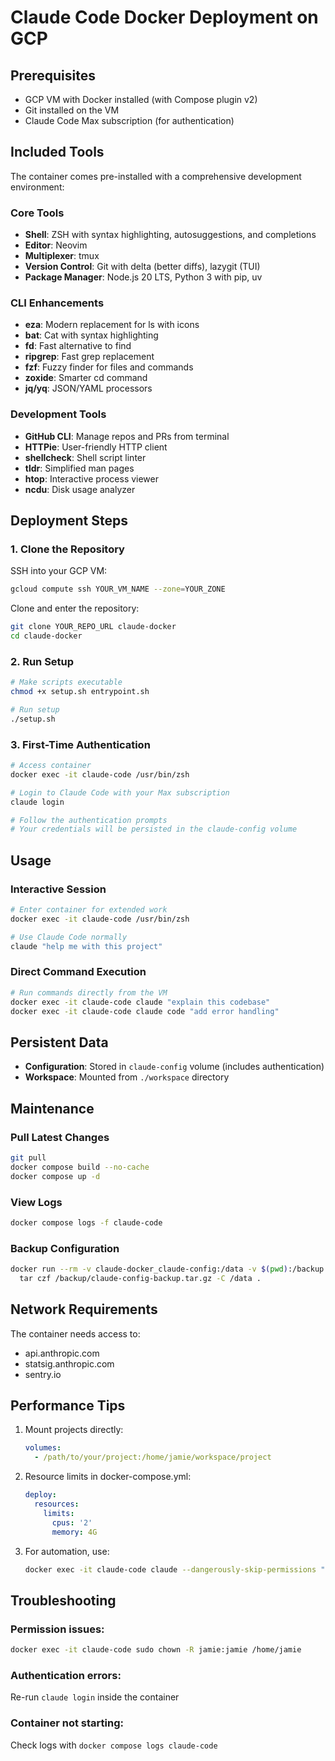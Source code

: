 # Claude Code Docker Deployment on GCP

## Prerequisites

- GCP VM with Docker installed (with Compose plugin v2)
- Git installed on the VM
- Claude Code Max subscription (for authentication)

## Included Tools

The container comes pre-installed with a comprehensive development environment:

### Core Tools
- **Shell**: ZSH with syntax highlighting, autosuggestions, and completions
- **Editor**: Neovim
- **Multiplexer**: tmux
- **Version Control**: Git with delta (better diffs), lazygit (TUI)
- **Package Manager**: Node.js 20 LTS, Python 3 with pip, uv

### CLI Enhancements
- **eza**: Modern replacement for ls with icons
- **bat**: Cat with syntax highlighting
- **fd**: Fast alternative to find
- **ripgrep**: Fast grep replacement
- **fzf**: Fuzzy finder for files and commands
- **zoxide**: Smarter cd command
- **jq/yq**: JSON/YAML processors

### Development Tools
- **GitHub CLI**: Manage repos and PRs from terminal
- **HTTPie**: User-friendly HTTP client
- **shellcheck**: Shell script linter
- **tldr**: Simplified man pages
- **htop**: Interactive process viewer
- **ncdu**: Disk usage analyzer

## Deployment Steps

### 1. Clone the Repository

SSH into your GCP VM:
```bash
gcloud compute ssh YOUR_VM_NAME --zone=YOUR_ZONE
```

Clone and enter the repository:
```bash
git clone YOUR_REPO_URL claude-docker
cd claude-docker
```

### 2. Run Setup

```bash
# Make scripts executable
chmod +x setup.sh entrypoint.sh

# Run setup
./setup.sh
```

### 3. First-Time Authentication

```bash
# Access container
docker exec -it claude-code /usr/bin/zsh

# Login to Claude Code with your Max subscription
claude login

# Follow the authentication prompts
# Your credentials will be persisted in the claude-config volume
```

## Usage

### Interactive Session
```bash
# Enter container for extended work
docker exec -it claude-code /usr/bin/zsh

# Use Claude Code normally
claude "help me with this project"
```

### Direct Command Execution
```bash
# Run commands directly from the VM
docker exec -it claude-code claude "explain this codebase"
docker exec -it claude-code claude code "add error handling"
```

## Persistent Data

- **Configuration**: Stored in `claude-config` volume (includes authentication)
- **Workspace**: Mounted from `./workspace` directory

## Maintenance

### Pull Latest Changes
```bash
git pull
docker compose build --no-cache
docker compose up -d
```

### View Logs
```bash
docker compose logs -f claude-code
```

### Backup Configuration
```bash
docker run --rm -v claude-docker_claude-config:/data -v $(pwd):/backup ubuntu \
  tar czf /backup/claude-config-backup.tar.gz -C /data .
```

## Network Requirements

The container needs access to:
- api.anthropic.com
- statsig.anthropic.com  
- sentry.io

## Performance Tips

1. Mount projects directly:
   ```yaml
   volumes:
     - /path/to/your/project:/home/jamie/workspace/project
   ```

2. Resource limits in docker-compose.yml:
   ```yaml
   deploy:
     resources:
       limits:
         cpus: '2'
         memory: 4G
   ```

3. For automation, use:
   ```bash
   docker exec -it claude-code claude --dangerously-skip-permissions "your command"
   ```

## Troubleshooting

### Permission issues:
```bash
docker exec -it claude-code sudo chown -R jamie:jamie /home/jamie
```

### Authentication errors:
Re-run `claude login` inside the container

### Container not starting:
Check logs with `docker compose logs claude-code`